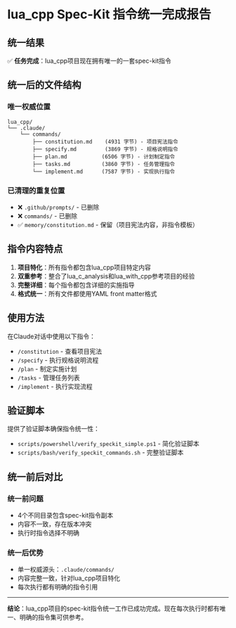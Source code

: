 # lua_cpp Spec-Kit 指令统一完成报告

## 统一结果

✅ **任务完成**：lua_cpp项目现在拥有唯一的一套spec-kit指令

## 统一后的文件结构

### 唯一权威位置
```
lua_cpp/
└── .claude/
    └── commands/
        ├── constitution.md    (4931 字节) - 项目宪法指令
        ├── specify.md         (3869 字节) - 规格说明指令  
        ├── plan.md           (6506 字节) - 计划制定指令
        ├── tasks.md          (3860 字节) - 任务管理指令
        └── implement.md      (7587 字节) - 实现执行指令
```

### 已清理的重复位置
- ❌ `.github/prompts/` - 已删除
- ❌ `commands/` - 已删除
- ✅ `memory/constitution.md` - 保留（项目宪法内容，非指令模板）

## 指令内容特点

1. **项目特化**：所有指令都包含lua_cpp项目特定内容
2. **双重参考**：整合了lua_c_analysis和lua_with_cpp参考项目的经验
3. **完整详细**：每个指令都包含详细的实施指导
4. **格式统一**：所有文件都使用YAML front matter格式

## 使用方法

在Claude对话中使用以下指令：

- `/constitution` - 查看项目宪法
- `/specify` - 执行规格说明流程
- `/plan` - 制定实施计划
- `/tasks` - 管理任务列表
- `/implement` - 执行实现流程

## 验证脚本

提供了验证脚本确保指令统一性：
- `scripts/powershell/verify_speckit_simple.ps1` - 简化验证脚本
- `scripts/bash/verify_speckit_commands.sh` - 完整验证脚本

## 统一前后对比

### 统一前问题
- 4个不同目录包含spec-kit指令副本
- 内容不一致，存在版本冲突
- 执行时指令选择不明确

### 统一后优势
- 单一权威源头：`.claude/commands/`
- 内容完整一致，针对lua_cpp项目特化
- 每次执行都有明确的指令引用

---

**结论**：lua_cpp项目的spec-kit指令统一工作已成功完成。现在每次执行时都有唯一、明确的指令集可供参考。